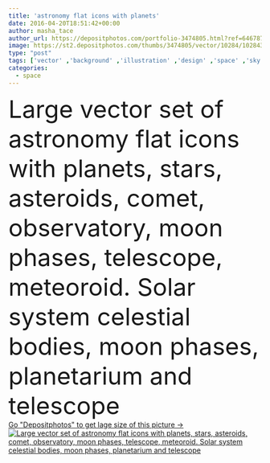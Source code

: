 ```yaml
---
title: 'astronomy flat icons with planets'
date: 2016-04-20T18:51:42+00:00
author: masha_tace
author_url: https://depositphotos.com/portfolio-3474805.html?ref=64678756
image: https://st2.depositphotos.com/thumbs/3474805/vector/10284/102843640/api_thumb_450.jpg?forcejpeg=true
type: "post"
tags: ['vector' ,'background' ,'illustration' ,'design' ,'space' ,'sky' ,'sun' ,'solar' ,'full' ,'big' ,'structure' ,'night' ,'flat' ,'body' ,'education' ,'earth' ,'science' ,'half' ,'moon' ,'stars' ,'system' ,'discovery' ,'astronomy' ,'galaxy' ,'universe' ,'phases' ,'telescope' ,'research' ,'observation' ,'exploration' ,'constellation' ,'comet' ,'planets' ,'Venus' ,'celestial' ,'mars' ,'Astronomical' ,'planetarium' ,'starry' ,'mercury' ,'asteroid' ,'neptune' ,'meteor' ,'astrophysics' ,'observatory' ,'jupiter' ,'saturn' ,'pluto' ,'uranus' ,'solar system' ]
categories: 
  - space
---
```

<div aling="center">
            <font size="60"> Large vector set of astronomy flat icons with planets, stars, asteroids, comet, observatory, moon phases, telescope, meteoroid. Solar system celestial bodies, moon phases, planetarium and telescope</font>   
</div>
<div>
    <a href='https://st2.depositphotos.com/thumbs/3474805/vector/10284/102843640/api_thumb_450.jpg?forcejpeg=true?ref=64678756' target=_blank > Go "Depositphotos" to get lage size of this picture ->
        <img href='https://st2.depositphotos.com/thumbs/3474805/vector/10284/102843640/api_thumb_450.jpg?forcejpeg=true?ref=64678756' src='https://st2.depositphotos.com/3474805/10284/v/950/depositphotos_102843640-stock-illustration-astronomy-flat-icons-with-planets.jpg?forcejpeg=true' alt='Large vector set of astronomy flat icons with planets, stars, asteroids, comet, observatory, moon phases, telescope, meteoroid. Solar system celestial bodies, moon phases, planetarium and telescope' >
    </a>
</div>
